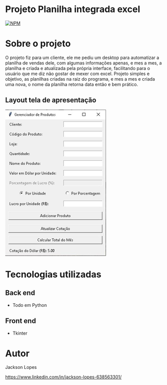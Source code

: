 # Projeto Planilha integrada excel

[![NPM](https://img.shields.io/npm/l/react)](https://github.com/JacksonLopesdev/Integracao-com-excel-/blob/main/LICENSE) 

# Sobre o projeto

O projeto fiz para um cliente, ele me pediu um desktop para automatizar a planilha de vendas dele, com algumas informações apenas, e mes a mes, a planilha e criada e atualizada pela própria interface, facilitando para o usuário que me diz não gostar de mexer com excel.
Projeto simples e objetivo, as planilhas criadas na raiz do programa, e mes a mes e criada uma nova, o nome da planilha retorna data então e bem prático.

## Layout tela de apresentação
![Tela1](https://github.com/JacksonLopesdev/Assets/blob/master/Projeto%20integracao%20com%20excel/Paginal%20inicial.jpg)


# Tecnologias utilizadas
## Back end
- Todo em Python
## Front end
- Tkinter

# Autor

Jackson Lopes

https://www.linkedin.com/in/jackson-lopes-638563301/
